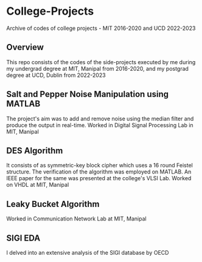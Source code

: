 # College-Projects
Archive of codes of college projects - MIT 2016-2020 and UCD 2022-2023


## Overview 
This repo consists of the codes of the side-projects executed by me during my undergrad degree at MIT, Manipal from 2016-2020, and my postgrad degree at UCD, Dublin from 2022-2023

## Salt and Pepper Noise Manipulation using MATLAB
The project's aim was to add and remove noise using the median filter and produce the output in real-time. Worked in Digital Signal Processing Lab in MIT, Manipal

## DES Algorithm
It consists of as symmetric-key block cipher which uses a 16 round Feistel structure. The verification of the algorithm was employed on MATLAB. An IEEE paper for the same was presented at the college's VLSI Lab. Worked on VHDL at MIT, Manipal 

## Leaky Bucket Algorithm
Worked in Communication Network Lab at MIT, Manipal

## SIGI EDA
I delved into an extensive analysis of the SIGI database by OECD
